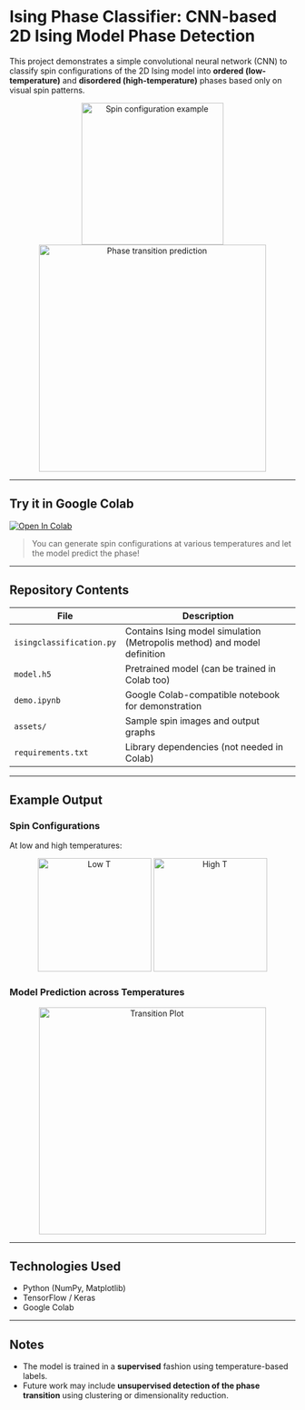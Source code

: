 # Ising Phase Classifier: CNN-based 2D Ising Model Phase Detection

This project demonstrates a simple convolutional neural network (CNN) to classify spin configurations of the 2D Ising model into **ordered (low-temperature)** and **disordered (high-temperature)** phases based only on visual spin patterns.

<p align="center">
  <img src="assets/spin_example.png" alt="Spin configuration example" width="250"/>
  <img src="assets/transition_plot.png" alt="Phase transition prediction" width="400"/>
</p>

---

## Try it in Google Colab

[![Open In Colab](https://colab.research.google.com/assets/colab-badge.svg)](
https://colab.research.google.com/github/your-username/ising-phase-classifier/blob/main/demo.ipynb)

> You can generate spin configurations at various temperatures and let the model predict the phase!

---

## Repository Contents

| File | Description |
|------|-------------|
| `isingclassification.py` | Contains Ising model simulation (Metropolis method) and model definition |
| `model.h5` | Pretrained model (can be trained in Colab too) |
| `demo.ipynb` | Google Colab-compatible notebook for demonstration |
| `assets/` | Sample spin images and output graphs |
| `requirements.txt` | Library dependencies (not needed in Colab) |

---

## Example Output

### Spin Configurations

At low and high temperatures:

<p align="center">
  <img src="assets/spin_lowT.png" alt="Low T" width="200"/>
  <img src="assets/spin_highT.png" alt="High T" width="200"/>
</p>

### Model Prediction across Temperatures

<p align="center">
  <img src="assets/transition_plot.png" alt="Transition Plot" width="400"/>
</p>

---

## Technologies Used

- Python (NumPy, Matplotlib)
- TensorFlow / Keras
- Google Colab

---

## Notes

- The model is trained in a **supervised** fashion using temperature-based labels.
- Future work may include **unsupervised detection of the phase transition** using clustering or dimensionality reduction.
